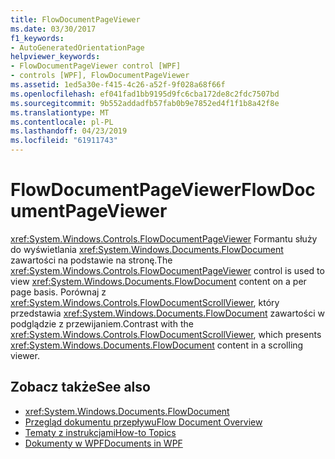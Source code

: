 ```yaml
---
title: FlowDocumentPageViewer
ms.date: 03/30/2017
f1_keywords:
- AutoGeneratedOrientationPage
helpviewer_keywords:
- FlowDocumentPageViewer control [WPF]
- controls [WPF], FlowDocumentPageViewer
ms.assetid: 1ed5a30e-f415-4c26-a52f-9f028a68f66f
ms.openlocfilehash: ef041fad1bb9195d9fc6cba172de8c2fdc7507bd
ms.sourcegitcommit: 9b552addadfb57fab0b9e7852ed4f1f1b8a42f8e
ms.translationtype: MT
ms.contentlocale: pl-PL
ms.lasthandoff: 04/23/2019
ms.locfileid: "61911743"
---
```

# <a name="flowdocumentpageviewer"></a><span data-ttu-id="0ff59-102">FlowDocumentPageViewer</span><span class="sxs-lookup"><span data-stu-id="0ff59-102">FlowDocumentPageViewer</span></span>
<span data-ttu-id="0ff59-103"><xref:System.Windows.Controls.FlowDocumentPageViewer> Formantu służy do wyświetlania <xref:System.Windows.Documents.FlowDocument> zawartości na podstawie na stronę.</span><span class="sxs-lookup"><span data-stu-id="0ff59-103">The <xref:System.Windows.Controls.FlowDocumentPageViewer> control is used to view <xref:System.Windows.Documents.FlowDocument> content on a per page basis.</span></span> <span data-ttu-id="0ff59-104">Porównaj z <xref:System.Windows.Controls.FlowDocumentScrollViewer>, który przedstawia <xref:System.Windows.Documents.FlowDocument> zawartości w podglądzie z przewijaniem.</span><span class="sxs-lookup"><span data-stu-id="0ff59-104">Contrast with the <xref:System.Windows.Controls.FlowDocumentScrollViewer>, which presents <xref:System.Windows.Documents.FlowDocument> content in a scrolling viewer.</span></span>  
  
## <a name="see-also"></a><span data-ttu-id="0ff59-105">Zobacz także</span><span class="sxs-lookup"><span data-stu-id="0ff59-105">See also</span></span>

- <xref:System.Windows.Documents.FlowDocument>
- [<span data-ttu-id="0ff59-106">Przegląd dokumentu przepływu</span><span class="sxs-lookup"><span data-stu-id="0ff59-106">Flow Document Overview</span></span>](../advanced/flow-document-overview.md)
- [<span data-ttu-id="0ff59-107">Tematy z instrukcjami</span><span class="sxs-lookup"><span data-stu-id="0ff59-107">How-to Topics</span></span>](../advanced/flow-content-elements-how-to-topics.md)
- [<span data-ttu-id="0ff59-108">Dokumenty w WPF</span><span class="sxs-lookup"><span data-stu-id="0ff59-108">Documents in WPF</span></span>](../advanced/documents-in-wpf.md)
